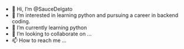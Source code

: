 - 👋 Hi, I’m @SauceDelgato
- 👀 I’m interested in learning python and pursuing a career in backend coding.
- 🌱 I’m currently learning python
- 💞️ I’m looking to collaborate on ...
- 📫 How to reach me ...

<!---
SauceDelgato/SauceDelgato is a ✨ special ✨ repository because its `README.md` (this file) appears on your GitHub profile.
You can click the Preview link to take a look at your changes.
--->
